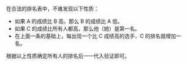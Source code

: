 在合法的排名表中，不难发现以下性质：

- 如果 A 的成绩比 B 高，那么 B 的成绩比 A 低。
- 如果 C 的成绩比所有人都高，那么他（她）是第一名。
- 在上面一条的基础上，每出现一个比 C 成绩高的选手，C 的排名就增加一名。

根据以上性质确定所有人的排名后一一代入验证即可。

